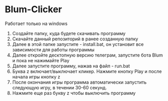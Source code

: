 # Blum-Clicker
Работает только на windows

1. Создайте папку, куда будете скачивать программу
2. Скачайте данный репозиторий в ранее созданную папку
3. Далее в этой папке запустите - install.bat, он установит все зависимости для работы программы
4. Далее откройте десктопную версию телеграм, запустите бота Blum и пока не нажимайте Play
5. Далее запустите программу, нажав на файл - run.bat
6. Буква z включает/выключает кликер. Нажмите кнопку Play и после начала игры кнопку z
7. После окончания игры программа автоматически запустить следующую игру, в течении 30-60 секунд.
8. Нажмите еще раз букву z чтобы выключить программу
